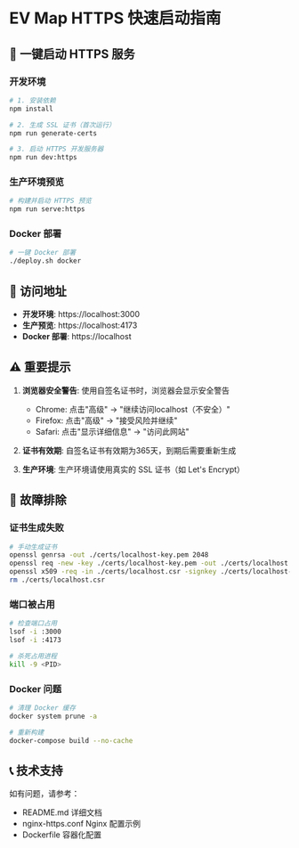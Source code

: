 # EV Map HTTPS 快速启动指南

## 🚀 一键启动 HTTPS 服务

### 开发环境
```bash
# 1. 安装依赖
npm install

# 2. 生成 SSL 证书（首次运行）
npm run generate-certs

# 3. 启动 HTTPS 开发服务器
npm run dev:https
```

### 生产环境预览
```bash
# 构建并启动 HTTPS 预览
npm run serve:https
```

### Docker 部署
```bash
# 一键 Docker 部署
./deploy.sh docker
```

## 📱 访问地址

- **开发环境**: https://localhost:3000
- **生产预览**: https://localhost:4173
- **Docker 部署**: https://localhost

## ⚠️ 重要提示

1. **浏览器安全警告**: 使用自签名证书时，浏览器会显示安全警告
   - Chrome: 点击"高级" → "继续访问localhost（不安全）"
   - Firefox: 点击"高级" → "接受风险并继续"
   - Safari: 点击"显示详细信息" → "访问此网站"

2. **证书有效期**: 自签名证书有效期为365天，到期后需要重新生成

3. **生产环境**: 生产环境请使用真实的 SSL 证书（如 Let's Encrypt）

## 🔧 故障排除

### 证书生成失败
```bash
# 手动生成证书
openssl genrsa -out ./certs/localhost-key.pem 2048
openssl req -new -key ./certs/localhost-key.pem -out ./certs/localhost.csr -subj "/C=CN/ST=Beijing/L=Beijing/O=Volkswagen/OU=IT/CN=localhost"
openssl x509 -req -in ./certs/localhost.csr -signkey ./certs/localhost-key.pem -out ./certs/localhost.pem -days 365
rm ./certs/localhost.csr
```

### 端口被占用
```bash
# 检查端口占用
lsof -i :3000
lsof -i :4173

# 杀死占用进程
kill -9 <PID>
```

### Docker 问题
```bash
# 清理 Docker 缓存
docker system prune -a

# 重新构建
docker-compose build --no-cache
```

## 📞 技术支持

如有问题，请参考：
- README.md 详细文档
- nginx-https.conf Nginx 配置示例
- Dockerfile 容器化配置
